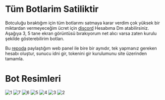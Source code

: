 # Tüm Botlarim Satiliktir
Botculuğu bıraktığım için tüm botlarımı satmaya karar verdim çok yüksek bir miktardan vermeyeceğim ücret için [discord](https://discord.com/users/1067476859933179954) Hesabıma Dm atabilirsiniz. Aşağıya 3, 5 tane ekran görüntüsü bırakıyorum net alıcı varsa zaten kurulu şekilde gösterebilirim botları.

Bu [repoda](https://github.com/Vparonline/sectwist.site-web) paylaştığım web panel ile bire bir aynıdır, tek yapmanız gereken hesabı oluştur, sunucu idni gir, tokenini gir kurulumunu site üzerinden tamamla.

# Bot Resimleri


![1](https://github.com/Vparonline/Sat-l-k-Bot/assets/74346832/7e8ffbcd-182c-491e-be86-8b34761d85f4)
![7](https://github.com/Vparonline/Sat-l-k-Bot/assets/74346832/34e8b67e-ebc1-4bcf-9538-8047d2e57311)
![6](https://github.com/Vparonline/Sat-l-k-Bot/assets/74346832/7abfaaf2-7106-4736-ae9f-5bf084f25706)
![5](https://github.com/Vparonline/Sat-l-k-Bot/assets/74346832/9c602ce3-c629-4be6-8f65-ffdb93cefb77)
![4](https://github.com/Vparonline/Sat-l-k-Bot/assets/74346832/7c550793-98bc-44f9-8f3b-1e4d1fb5db87)
![3](https://github.com/Vparonline/Sat-l-k-Bot/assets/74346832/4a560002-dd04-49e7-a490-0dbce76ad34d)
![2](https://github.com/Vparonline/Sat-l-k-Bot/assets/74346832/22175e10-f2f1-4c04-a393-eec8e53c051b)
